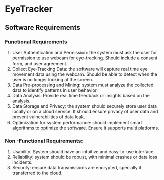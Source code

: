 # EyeTracker
## Software Requirements
### Functional Requirements
1. User Authentication and Permission: the system must ask the user for permission to use webcam for eye-tracking. Should include a consent form, and user agreement. 
2. Collect Eye-Tracking Data: the software will capture real time eye movement data using the webcam. Should be able to detect when the user is no longer looking at the screen. 
3. Data Pre-processing and Mining: system must analyze the collected data to identify patterns in user behavior. 
4. Data Analysis: Provide real time feedback or insights based on the analysis. 
5. Data Storage and Privacy: the system should securely store user data locally or on a cloud service. It should ensure privacy of user data and prevent vulnerabilities of data leak. 
6. Optimization for system performance: should implement smart algorithms to optimize the software. Ensure it supports multi platforms. 
### Non -Functional Requirements:
1. Usability: System should have an intuitive and easy-to-use interface. 
2. Reliability: system should be robust, with minimal crashes or data loss incidents.
3. Security: ensure data transmissions are encrypted, specially if transferred to the cloud. 

